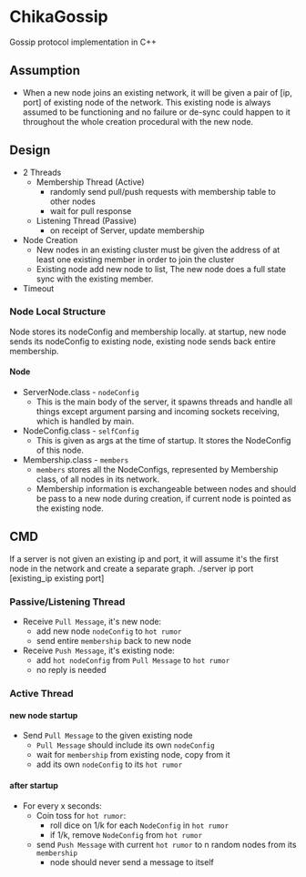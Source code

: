 # ChikaGossip
Gossip protocol implementation in C++

## Assumption
- When a new node joins an existing network, it will be given a pair of [ip, port] of existing node of the network. This existing node is always assumed to be functioning and no failure or de-sync could happen to it throughout the whole creation procedural with the new node.
## Design
- 2 Threads
  - Membership Thread (Active)
    - randomly send pull/push requests with membership table to other nodes
    - wait for pull response
  - Listening Thread (Passive)
    - on receipt of Server, update membership
- Node Creation
  - New nodes in an existing cluster must be given the address of at least one existing member in order to join the cluster
  - Existing node add new node to list, The new node does a full state sync with the existing member.
- Timeout

### Node Local Structure
Node stores its nodeConfig and membership locally.
at startup, new node sends its nodeConfig to existing node, existing node sends back entire membership.

#### Node
- ServerNode.class - `nodeConfig`
  - This is the main body of the server, it spawns threads and handle all things except argument parsing and incoming sockets receiving, which is handled by main.
- NodeConfig.class - `selfConfig`
  - This is given as args at the time of startup. It stores the NodeConfig of this node.
- Membership.class - `members`
  - `members` stores all the NodeConfigs, represented by Membership class, of all nodes in its network.
  - Membership information is exchangeable between nodes and should be pass to a new node during creation, if current node is pointed as the existing node.

## CMD
If a server is not given an existing ip and port, it will assume it's the first node in the network and create a separate graph.
./server ip port [existing_ip existing port]

### Passive/Listening Thread
- Receive `Pull Message`, it's new node:
  - add new node `nodeConfig` to `hot rumor`
  - send entire `membership` back to new node
- Receive `Push Message`, it's existing node:
  - add `hot nodeConfig` from `Pull Message` to `hot rumor`
  - no reply is needed
### Active Thread
#### new node startup
- Send `Pull Message` to the given existing node
  - `Pull Message` should include its own `nodeConfig`
  - wait for `membership` from existing node, copy from it
  - add its own `nodeConfig` to its `hot rumor`
#### after startup
- For every x seconds:
  - Coin toss for `hot rumor`:
    - roll dice on 1/k for each `NodeConfig` in `hot rumor`
    - if 1/k, remove `NodeConfig` from `hot rumor`
  - send `Push Message` with current `hot rumor` to n random nodes from its `membership`
    - node should never send a message to itself
